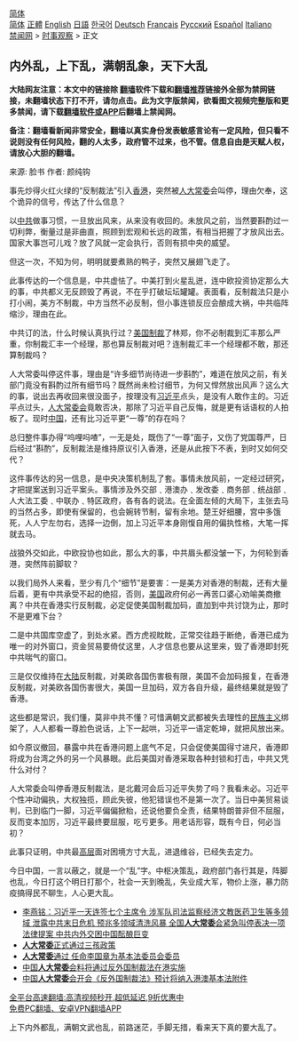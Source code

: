  <!-- 面包屑导航 --> <div class="breadcrumb"><!-- GTranslate: https://gtranslate.io/ -->  <div class="switcher notranslate">  <div class="selected">  <a href="#" onclick="return false;"> 简体</a>  </div>  <div class="option">  <a href="https://www.bannedbook.org" onclick="doGTranslate('zh-CN|zh-CN');jQuery('div.switcher div.selected a').html(jQuery(this).html());return false;" title="简体中文" class="nturl selected"> 简体</a>  <a href="https://www.bannedbook.org/zh-tw/" onclick="doGTranslate('zh-CN|zh-TW');jQuery('div.switcher div.selected a').html(jQuery(this).html());return false;" title="繁體中文" class="nturl"> 正體</a>  <a href="https://www.bannedbook.org/en/" onclick="doGTranslate('zh-CN|en');jQuery('div.switcher div.selected a').html(jQuery(this).html());return false;" title="English" class="nturl"> English</a>  <a href="https://www.bannedbook.org/ja/" onclick="doGTranslate('zh-CN|ja');jQuery('div.switcher div.selected a').html(jQuery(this).html());return false;" title="日本語" class="nturl"> 日語</a>  <a href="https://www.bannedbook.org/ko/" onclick="doGTranslate('zh-CN|ko');jQuery('div.switcher div.selected a').html(jQuery(this).html());return false;" title="한국어" class="nturl"> 한국어</a>  <a href="https://www.bannedbook.org/de/" onclick="doGTranslate('zh-CN|de');jQuery('div.switcher div.selected a').html(jQuery(this).html());return false;" title="Deutsch" class="nturl"> Deutsch</a>  <a href="https://www.bannedbook.org/fr/" onclick="doGTranslate('zh-CN|fr');jQuery('div.switcher div.selected a').html(jQuery(this).html());return false;" title="Français" class="nturl"> Français</a>  <a href="https://www.bannedbook.org/ru/" onclick="doGTranslate('zh-CN|ru');jQuery('div.switcher div.selected a').html(jQuery(this).html());return false;" title="Русский" class="nturl"> Русский</a>  <a href="https://www.bannedbook.org/es/" onclick="doGTranslate('zh-CN|es');jQuery('div.switcher div.selected a').html(jQuery(this).html());return false;" title="Español" class="nturl"> Español</a>  <a href="https://www.bannedbook.org/it/" onclick="doGTranslate('zh-CN|it');jQuery('div.switcher div.selected a').html(jQuery(this).html());return false;" title="Italiano" class="nturl"> Italiano</a>  </div>  </div>      <div class='breadcrumb-sub'><!-- Breadcrumb NavXT 6.3.0 --> <a href="https://www.bannedbook.org/" class="home">禁闻网</a> &gt; <a href="https://www.bannedbook.org/bnews/ssgc/" class="category">时事观察</a> &gt; 正文</div></div><h2>内外乱，上下乱，满朝乱象，天下大乱</h2> <p class="notice"><b>大陆网友注意：本文中的链接除 <a href="https://github.com/bannedbook/fanqiang" >翻墙</a>软件下载和<a href="https://github.com/killgcd/justmysocks/blob/master/README.md">翻墙推荐</a>链接外全部为禁网链接，未翻墙状态下打不开，请勿点击。此为文字版禁闻，欲看图文视频完整版和更多禁闻，请下载<a href="https://github.com/bannedbook/fanqiang">翻墙软件或APP</a>后翻墙上禁闻网。</p><p>备注：翻墙看新闻非常安全，翻墙以真实身份发表敏感言论有一定风险，但只看不说则没有任何风险，翻的人太多，政府管不过来，也不管。信息自由是天赋人权，请放心大胆的翻墙。</b></p>  <div class="entry"> <p>来源:&nbsp;脸书                            作者:&nbsp;颜纯钩                                                 </p> <p>事先炒得火红火绿的“反制裁法”引入<a href="https://www.bannedbook.org/bnews/tag/%e9%a6%99%e6%b8%af/" class="st_tag internal_tag" rel="tag" title="标签 香港 下的日志">香港</a>，突然被<a href="https://www.bannedbook.org/bnews/tag/%e4%ba%ba%e5%a4%a7%e5%b8%b8%e5%a7%94/" class="st_tag internal_tag" rel="tag" title="标签 人大常委 下的日志">人大常委</a>会叫停，理由欠奉，这个诡异的信号，传达了什么信息？</p> <p>以<a href="https://www.bannedbook.org/bnews/tag/%e4%b8%ad%e5%85%b1/" class="st_tag internal_tag" rel="tag" title="标签 中共 下的日志">中共</a>做事习惯，一旦放出风来，从来没有收回的。未放风之前，当然要斟酌过一切利弊，衡量过是非曲直，照顾到宏观和长远的政策，有相当把握了才放风出去。国家大事岂可儿戏？放了风就一定会执行，否则有损中央的威望。</p> <p>但这一次，不知为何，明明就要煮熟的鸭子，突然又展翅飞走了。</p> <p>此事传达的一个信息是，中共虚怯了。中美打到火星乱迸，连中欧投资协定那么大的事，中共都义无反顾毁了再说，不在乎打破坛坛罐罐。表面看，反制裁法只是小打小闹，美方不制裁，中方当然不必反制，但小事连锁反应会酿成大祸，中共临阵缩沙，理由在此。</p>  <p>中共订的法，什么时候认真执行过？<a href="https://www.bannedbook.org/bnews/tag/%E7%BE%8E%E5%9B%BD%E5%88%B6%E8%A3%81/" class="st_tag internal_tag" rel="tag" title="标签 美国制裁 下的日志">美国制裁</a>了林郑，你不必制裁到汇丰那么严重，你制裁汇丰一个经理，那也算反制裁对吧？连制裁汇丰一个经理都不敢，那还算制裁吗？</p> <p>人大常委叫停这件事，理由是“许多细节尚待进一步斟酌”，难道在放风之前，有关部门竟没有斟酌过所有细节吗？既然尚未检讨细节，为何又悍然放出风声？这么大的事，说出去再收回来很没面子，按理没有<a href="https://www.bannedbook.org/bnews/tag/%e4%b9%a0%e8%bf%91%e5%b9%b3/" class="st_tag internal_tag" rel="tag" title="标签 习近平 下的日志">习近平</a>点头，是没有人敢作主的。习近平点过头，<a href="https://www.bannedbook.org/bnews/tag/%e4%ba%ba%e5%a4%a7%e5%b8%b8%e5%a7%94%e4%bc%9a/" class="st_tag internal_tag" rel="tag" title="标签 人大常委会 下的日志">人大常委会</a>竟敢否决，那除了习近平自己反悔，就是更有话语权的人拍板了。现时<span class='wp_keywordlink_affiliate'><a href="https://www.bannedbook.org/" title="中国" target="_blank">中国</a></span>，还有比习近平更“一尊”的存在吗？</p> <p>总归整件事办得“呜哩吗喳”，一无是处，既伤了“一尊”面子，又伤了党国尊严，日后经过“斟酌”，反制裁法是维持原议引入香港，还是从此按下不表，到时又如何交代？</p> <p>这件事传达的另一信息，是中央决策机制乱了套。事情未放风前，一定经过研究，才把提案送到习近平案头。事情涉及外交部﹑港澳办﹑发改委﹑商务部﹑统战部﹑人大法工委﹑中联办﹑特区政府，各有各的说法。在全面左倾的大局下，主张去马的当然占多，即使有保留的，也会婉转节制，留有余地。楚王好细腰，宫中多饿死，人人宁左勿右，选择一边倒，加上习近平本身刚愎自用的偏执性格，大笔一挥就去马。</p> <p>战狼外交如此，中欧投协也如此，那么大的事，中共眉头都没皱一下，为何轮到香港，突然阵前脚软？</p>  <p>以我们局外人来看，至少有几个“细节”是要害：一是美方对香港的制裁，还有大量后着，更有中共承受不起的绝招，否则，<a href="https://www.bannedbook.org/bnews/tag/%e7%be%8e%e5%9b%bd/" class="st_tag internal_tag" rel="tag" title="标签 美国 下的日志">美国</a>政府何必一再苦口婆心劝喻美商撤离？中共在香港实行反制裁，必定促使美国制裁加码，直加到中共讨饶为止，那时不是更难下台？</p> <p>二是中共国库空虚了，到处水紧。西方虎视眈眈，正常交往趋于断绝，香港已成为唯一的对外窗口，资金贸易要倚仗这里，人才信息也要从这里来，毁了香港即封死中共喘气的窗口。</p> <p>三是仅仅维持在<span class='wp_keywordlink_affiliate'><a href="https://www.bannedbook.org/" title="大陆" target="_blank">大陆</a></span>反制裁，对美欧各国伤害极有限，美国不会加码报复，在香港反制裁，对美欧各国伤害很大，美国一旦加码，双方各自升级，最终结果就是毁了香港。</p> <p>这些都是常识，我们懂，莫非中共不懂？可惜满朝文武都被失去理性的<span class='wp_keywordlink'><a href="https://www.bannedbook.org/forum11/topic333.html" title="禁片：民族主义和三座大山" target="_blank">民族主义</a></span>绑架了，人人都看一尊脸色说话，上下一起哄，习近平一语定乾坤，就把风放出来。</p> <p>如今原议撤回，暴露中共在香港问题上底气不足，只会促使美国得寸进尺，香港即将成为台湾之外的另一个风暴眼。此后美国对香港采取各种封锁和打击，中共又凭什么对付？</p>  <p>人大常委会叫停香港反制裁法，是北戴河会后习近平失势了吗？我看未必。习近平个性冲动偏执，大权独揽，顾此失彼，他犯错误也不是第一次了。当日中美贸易谈判，已到临门一脚，习近平偏偏掀枱，还说他要负全责，结果特朗普非但不屈服，反而变本加厉，习近平最终要屈服，吃亏更多。用老话形容，既有今日，何必当初？</p> <p>此事只证明，中共最<span class='wp_keywordlink_affiliate'><a href="https://www.bannedbook.org/bnews/ccpdope/" title="中共高层内幕" target="_blank">高层</a></span>面对困境方寸大乱，进退维谷，已经失去定力。</p> <p>今日中国，一言以蔽之，就是一个“乱”字。中枢决策乱，政府部门各行其是，阵脚也乱，今日打这个明日打那个，社会一天到晚乱，失业成大军，物价上涨，暴力防疫搞得民不聊生，人心更大乱。</p> <ul class='op-related-articles' title='相关阅读'> <li><a href='https://www.bannedbook.org/bnews/comments/20210821/1610521.html' target='_blank'>李燕铭：习近平一天连签七个主席令 涉军队司法监察经济文教医药卫生等多领域 泄露中共末日危机 预兆多领域清洗风暴 全国<b>人大常委</b>会紧急叫停表决一项法律提案 中共内外交困中国酝酿巨变</a></li> <li><a href='https://www.bannedbook.org/bnews/headline/20210820/1609890.html' target='_blank'><b>人大常委</b>正式通过三孩政策</a></li> <li><a href='https://www.bannedbook.org/bnews/comments/20210820/1609804.html' target='_blank'><b>人大常委</b>通过 任命李国章为基本法委员会委员</a></li> <li><a href='https://www.bannedbook.org/bnews/baitai/20210817/1607983.html' target='_blank'>中国<b>人大常委</b>会料将通过反外国制裁法在港实施</a></li> <li><a href='https://www.bannedbook.org/bnews/headline/20210817/1607808.html' target='_blank'>中国<b>人大常委</b>会开会《反外国制裁法》预计将纳入港澳基本法附件</a></li> </ul> <p class="texttj"> <a href="https://github.com/bannedbook/fanqiang/wiki/V2ray%E6%9C%BA%E5%9C%BA" target="_blank">全平台高速翻墙:高清视频秒开,超低延迟,9折优惠中</a><br/> <a href="https://github.com/bannedbook/fanqiang/wiki/%E7%A6%81%E9%97%BB%E7%BD%91%E5%AE%89%E5%8D%93%E7%BF%BB%E5%A2%99%E6%96%B0%E9%97%BBAPP" target="_blank">免费PC翻墙、安卓VPN翻墙APP</a></p><p>上下内外都乱，满朝文武也乱，前路迷茫，手脚无措，看来天下真的要大乱了。</p> <a name='sharetosocial'></a>  <div style="margin-bottom:5px;padding-bottom:5px;clear:both"> <div id="archive-pix-1" class="banner-ads"> <!-- AuctionX Display platform tag START --> <div id="26318x728x90x621x_ADSLOT2" clicktrack="%%CLICK_URL_ESC%%"></div> <!-- AuctionX Display platform tag END --> </div> <div id="archive-pix-2" class="banner-ads"> <!-- AuctionX Display platform tag START --> <div id="26315x300x250x621x_ADSLOT2" clicktrack="%%CLICK_URL_ESC%%"></div> <!-- AuctionX Display platform tag END --> </div> </div>  <div id="archive-pix-1" class="banner-ads"> <!-- AuctionX Display platform tag START --> <div id="26318x728x90x621x_ADSLOT3" clicktrack="%%CLICK_URL_ESC%%"></div> <!-- AuctionX Display platform tag END --> </div> </div><!--END ENTRY--> 